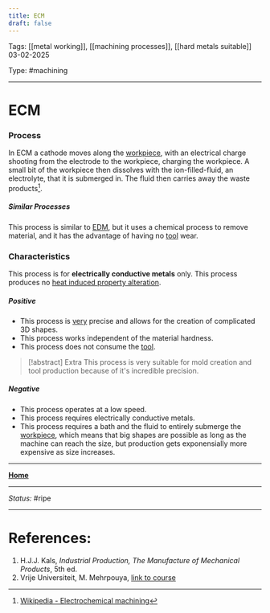 ```yaml
---
title: ECM
draft: false
---
```

Tags: [[metal working]], [[machining processes]], [[hard metals suitable]] <br>03-02-2025

Type: #machining

---
# ECM
### Process
In ECM a cathode moves along the [workpiece](!%20Manufacturing%20Technologies%20Overview.md#Terms%20and%20Disambiguation), with an electrical charge shooting from the electrode to the workpiece, charging the workpiece. A small bit of the workpiece then dissolves with the ion-filled-fluid, an electrolyte, that it is submerged in. The fluid then carries away the waste products[^elec].
##### Similar Processes
This process is similar to [EDM](EDM.md), but it uses a chemical process to remove material, and it has the advantage of having no [tool](!%20Manufacturing%20Technologies%20Overview.md#Terms%20and%20Disambiguation) wear.

### Characteristics
This process is for __electrically conductive metals__ only.
This process produces no [heat induced property alteration](Crystal%20Manipulation%20and%20Deformation.md).
##### Positive
- This process is <u>very</u> precise and allows for the creation of complicated 3D shapes.
- This process works independent of the material hardness.
- This process does not consume the [tool](!%20Manufacturing%20Technologies%20Overview.md#Terms%20and%20Disambiguation).
> [!abstract] Extra
This process is very suitable for mold creation and tool production because of it's incredible precision.
##### Negative
- This process operates at a low speed.
- This process requires electrically conductive metals.
- This process requires a bath and the fluid to entirely submerge the [workpiece](!%20Manufacturing%20Technologies%20Overview.md#Terms%20and%20Disambiguation), which means that big shapes are possible as long as the machine can reach the size, but production gets exponensially more expensive as size increases.








---
__[Home](!%20Manufacturing%20Technologies%20Overview.md)__

---
_Status:_ #ripe

---
# References:
1. H.J.J. Kals, _Industrial Production, The Manufacture of Mechanical Products_, 5th ed.
2. Vrije Universiteit, M. Mehrpouya, [link to course](https://canvas.utwente.nl/courses/15351)
[^elec]: [Wikipedia - Electrochemical machining](https://en.wikipedia.org/wiki/Electrochemical_machining)

